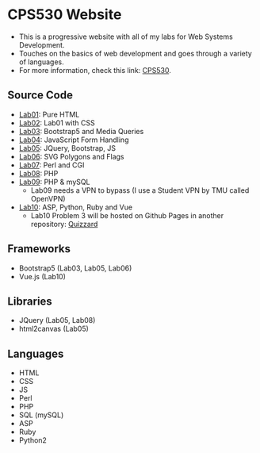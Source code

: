 # CPS530 Website
- This is a progressive website with all of my labs for Web Systems Development.
- Touches on the basics of web development and goes through a variety of languages.
- For more information, check this link: [CPS530](https://www.torontomu.ca/calendar/2023-2024/courses/computer-science/CPS/530/).

## Source Code
- [Lab01](https://github.com/andrearcaina/CPS530-Website/tree/main/labs/Lab01): Pure HTML
- [Lab02](https://github.com/andrearcaina/CPS530-Website/tree/main/labs/Lab02): Lab01 with CSS
- [Lab03](https://github.com/andrearcaina/CPS530-Website/tree/main/labs/Lab03): Bootstrap5 and Media Queries
- [Lab04](https://github.com/andrearcaina/CPS530-Website/tree/main/labs/Lab04): JavaScript Form Handling
- [Lab05](https://github.com/andrearcaina/CPS530-Website/tree/main/labs/Lab05): JQuery, Bootstrap, JS
- [Lab06](https://github.com/andrearcaina/CPS530-Website/tree/main/labs/Lab06): SVG Polygons and Flags
- [Lab07](https://github.com/andrearcaina/CPS530-Website/tree/main/labs/Lab07): Perl and CGI
- [Lab08](https://github.com/andrearcaina/CPS530-Website/tree/main/labs/Lab08): PHP
- [Lab09](https://github.com/andrearcaina/CPS530-Website/tree/main/labs/Lab09): PHP & mySQL
  - Lab09 needs a VPN to bypass (I use a Student VPN by TMU called OpenVPN)
- [Lab10](https://github.com/andrearcaina/CPS530-Website/tree/main/labs/Lab10): ASP, Python, Ruby and Vue
  - Lab10 Problem 3 will be hosted on Github Pages in another repository: [Quizzard](https://github.com/andrearcaina/Quizzard)

## Frameworks
- Bootstrap5 (Lab03, Lab05, Lab06)
- Vue.js (Lab10)

## Libraries
- JQuery (Lab05, Lab08)
- html2canvas (Lab05)

## Languages
- HTML
- CSS
- JS
- Perl
- PHP
- SQL (mySQL)
- ASP
- Ruby
- Python2
